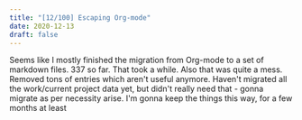 ```yaml
---
title: "[12/100] Escaping Org-mode"
date: 2020-12-13
draft: false
---
```


Seems like I mostly finished the migration from Org-mode to a set of markdown files. 337 so far. That took a while. 
Also that was quite a mess. Removed tons of entries which aren't useful anymore.
Haven't migrated all the work/current project data yet, but didn't really need that - gonna migrate as per necessity arise.
I'm gonna keep the things this way, for a few months at least